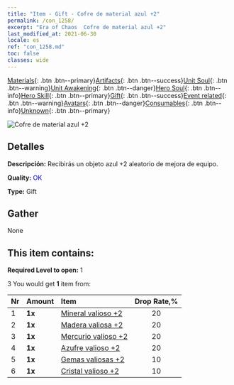 ```yaml
---
title: "Item - Gift - Cofre de material azul +2"
permalink: /con_1258/
excerpt: "Era of Chaos  Cofre de material azul +2"
last_modified_at: 2021-06-30
locale: es
ref: "con_1258.md"
toc: false
classes: wide
---
```

 [Materials](/ItemsES/){: .btn .btn--primary}[Artifacts](/ItemsES/Artifacts/){: .btn .btn--success}[Unit Soul](/ItemsES/UnitSoul/){: .btn .btn--warning}[Unit Awakening](/ItemsES/UnitAwakening/){: .btn .btn--danger}[Hero Soul](/ItemsES/HeroSoul/){: .btn .btn--info}[Hero Skill](/ItemsES/HeroSkill/){: .btn .btn--primary}[Gift](/ItemsES/Gift/){: .btn .btn--success}[Event related](/ItemsES/Events/){: .btn .btn--warning}[Avatars](/ItemsES/Avatars/){: .btn .btn--danger}[Consumables](/ItemsES/Consumables/){: .btn .btn--info}[Unknown](/ItemsES/Unknown/){: .btn .btn--primary}

 ![Cofre de material azul +2](/images/t/i_304002.png)

## Detalles
 **Descripción:** Recibirás un objeto azul +2 aleatorio de mejora de equipo.

 **Quality:** <span style="color: #0000CD">OK</span>

 **Type:** Gift

## Gather

  None

## This item contains:

 **Required Level to open:** 1

 3 You would get **1** item  from:

  | Nr | Amount |     Item    | Drop Rate,% |
  |:---|:-------|:------------|:---------:|
  | 1 |  **1x** | [Mineral valioso +2](/ItemsES/mat_26/) | 20 | 
  | 2 |  **1x** | [Madera valiosa +2](/ItemsES/mat_27/) | 20 | 
  | 3 |  **1x** | [Mercurio valioso +2](/ItemsES/mat_28/) | 20 | 
  | 4 |  **1x** | [Azufre valioso +2](/ItemsES/mat_29/) | 20 | 
  | 5 |  **1x** | [Gemas valiosas +2](/ItemsES/mat_30/) | 10 | 
  | 6 |  **1x** | [Cristal valioso +2](/ItemsES/mat_31/) | 10 | 
